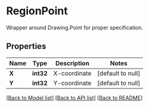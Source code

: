 # RegionPoint

Wrapper around Drawing.Point for proper specification.

## Properties

Name | Type | Description | Notes
---- | ---- | ----------- | -----
**X** | **int32** | X-coordinate | [default to null]
**Y** | **int32** | Y-coordinate | [default to null]

[[Back to Model list]](../README.md#documentation-for-models) [[Back to API list]](../README.md#documentation-for-api-endpoints) [[Back to README]](../README.md)
